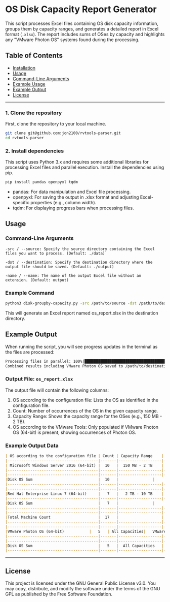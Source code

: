 # OS Disk Capacity Report Generator

This script processes Excel files containing OS disk capacity information, groups them by capacity ranges, and generates a detailed report in Excel format (`.xlsx`). The report includes sums of OSes by capacity and highlights any "VMware Photon OS" systems found during the processing.

## Table of Contents
- [Installation](#installation)
- [Usage](#usage)
- [Command-Line Arguments](#command-line-arguments)
- [Example Usage](#example-usage)
- [Example Output](#example-output)
- [License](#license)

---

### 1. Clone the repository
First, clone the repository to your local machine.   
```bash
git clone git@github.com:jon2100/rvtools-parser.git
cd rvtools-parser
```

### 2. Install dependencies
This script uses Python 3.x and requires some additional libraries for processing Excel files and parallel execution. Install the dependencies using pip.
```bash
pip install pandas openpyxl tqdm
```
* pandas: For data manipulation and Excel file processing.
* openpyxl: For saving the output in .xlsx format and adjusting Excel-specific properties (e.g., column width).
* tqdm: For displaying progress bars when processing files.

## Usage
### Command-Line Arguments  
```
-src / --source: Specify the source directory containing the Excel files you want to process. (Default: ./data)

-dst / --destination: Specify the destination directory where the output file should be saved. (Default: ./output)  

-name / --name: The name of the output Excel file without an extension. (Default: output)
```

### Example Command
```bash
python3 disk-groupby-capacity.py -src /path/to/source -dst /path/to/destination -name os_report
```
This will generate an Excel report named os_report.xlsx in the destination directory.

## Example Output
When running the script, you will see progress updates in the terminal as the files are processed:
```bash
Processing files in parallel: 100%|████████████████████████████████████████| 10/10 [00:10<00:00,  1.02s/it]
Combined results including VMware Photon OS saved to /path/to/destination/os_report.xlsx
```
### Output File: ```os_report.xlsx```  
The output file will contain the following columns:
1. OS according to the configuration file: Lists the OS as identified in the configuration file.
2. Count: Number of occurrences of the OS in the given capacity range.
3. Capacity Range: Shows the capacity range for the OSes (e.g., 150 MB - 2 TB).
4. OS according to the VMware Tools: Only populated if VMware Photon OS (64-bit) is present, showing occurrences of Photon OS.

### Example Output Data
```markdown
| OS according to the configuration file | Count | Capacity Range    | OS according to the VMware Tools |
|----------------------------------------|-------|-------------------|----------------------------------|
| Microsoft Windows Server 2016 (64-bit) |  10	 |  150 MB - 2 TB    |                                  |
|----------------------------------------|-------|-------------------|----------------------------------|
|----------------------------------------|-------|-------------------|----------------------------------|
|Disk OS Sum	                         |  10	 |	             |                                  |
|----------------------------------------|-------|-------------------|----------------------------------|
|----------------------------------------|-------|-------------------|----------------------------------|
|Red Hat Enterprise Linux 7 (64-bit)	 |   7	 |   2 TB - 10 TB    |                                  |
|----------------------------------------|-------|-------------------|----------------------------------|
|Disk OS Sum	                         |   7	 | 	             |                                  |
|----------------------------------------|-------|-------------------|----------------------------------|
|----------------------------------------|-------|-------------------|----------------------------------|
|Total Machine Count	                 |  17	 |                   |                                  |
|----------------------------------------|-------|-------------------|----------------------------------|
|----------------------------------------|-------|-------------------|----------------------------------|
|VMware Photon OS (64-bit)	         |   5	 | All Capacities|   VMware Photon OS (64-bit)      |
|----------------------------------------|-------|-------------------|----------------------------------|
|----------------------------------------|-------|-------------------|----------------------------------|
|Disk OS Sum	                         |   5   |  All Capacities   |                                  |
|----------------------------------------|-------|-------------------|----------------------------------|
```
---
## License
This project is licensed under the GNU General Public License v3.0. You may copy, distribute, and modify the software under the terms of the GNU GPL as published by the Free Software Foundation.

